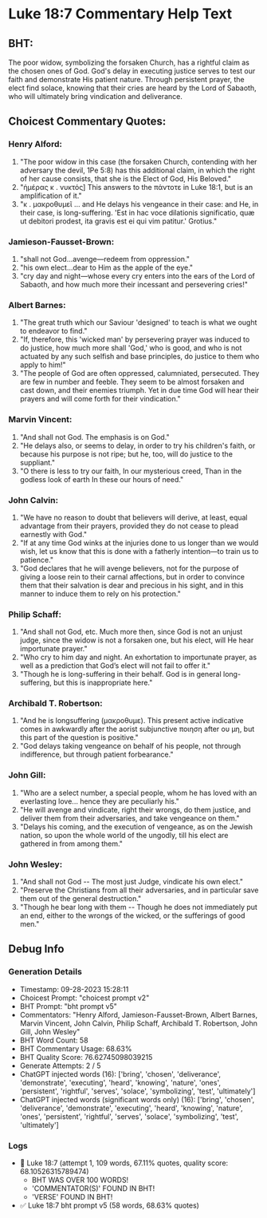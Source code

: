 # Luke 18:7 Commentary Help Text

## BHT:
The poor widow, symbolizing the forsaken Church, has a rightful claim as the chosen ones of God. God's delay in executing justice serves to test our faith and demonstrate His patient nature. Through persistent prayer, the elect find solace, knowing that their cries are heard by the Lord of Sabaoth, who will ultimately bring vindication and deliverance.

## Choicest Commentary Quotes:
### Henry Alford:
1. "The poor widow in this case (the forsaken Church, contending with her adversary the devil, 1Pe 5:8) has this additional claim, in which the right of her cause consists, that she is the Elect of God, His Beloved." 
2. "ἡμέρας κ . νυκτός] This answers to the πάντοτε in Luke 18:1, but is an amplification of it."
3. "κ . μακροθυμεῖ … and He delays his vengeance in their case: and He, in their case, is long-suffering. 'Est in hac voce dilationis significatio, quæ ut debitori prodest, ita gravis est ei qui vim patitur.' Grotius."

### Jamieson-Fausset-Brown:
1. "shall not God...avenge—redeem from oppression."
2. "his own elect...dear to Him as the apple of the eye."
3. "cry day and night—whose every cry enters into the ears of the Lord of Sabaoth, and how much more their incessant and persevering cries!"

### Albert Barnes:
1. "The great truth which our Saviour 'designed' to teach is what we ought to endeavor to find."
2. "If, therefore, this 'wicked man' by persevering prayer was induced to do justice, how much more shall 'God,' who is good, and who is not actuated by any such selfish and base principles, do justice to them who apply to him!"
3. "The people of God are often oppressed, calumniated, persecuted. They are few in number and feeble. They seem to be almost forsaken and cast down, and their enemies triumph. Yet in due time God will hear their prayers and will come forth for their vindication."

### Marvin Vincent:
1. "And shall not God. The emphasis is on God."
2. "He delays also, or seems to delay, in order to try his children's faith, or because his purpose is not ripe; but he, too, will do justice to the suppliant."
3. "O there is less to try our faith, In our mysterious creed, Than in the godless look of earth In these our hours of need."

### John Calvin:
1. "We have no reason to doubt that believers will derive, at least, equal advantage from their prayers, provided they do not cease to plead earnestly with God."
2. "If at any time God winks at the injuries done to us longer than we would wish, let us know that this is done with a fatherly intention—to train us to patience."
3. "God declares that he will avenge believers, not for the purpose of giving a loose rein to their carnal affections, but in order to convince them that their salvation is dear and precious in his sight, and in this manner to induce them to rely on his protection."

### Philip Schaff:
1. "And shall not God, etc. Much more then, since God is not an unjust judge, since the widow is not a forsaken one, but his elect, will He hear importunate prayer."
2. "Who cry to him day and night. An exhortation to importunate prayer, as well as a prediction that God’s elect will not fail to offer it."
3. "Though he is long-suffering in their behalf. God is in general long-suffering, but this is inappropriate here."

### Archibald T. Robertson:
1. "And he is longsuffering (μακροθυμε). This present active indicative comes in awkwardly after the aorist subjunctive ποιηση after ου μη, but this part of the question is positive."
2. "God delays taking vengeance on behalf of his people, not through indifference, but through patient forbearance."

### John Gill:
1. "Who are a select number, a special people, whom he has loved with an everlasting love... hence they are peculiarly his."
2. "He will avenge and vindicate, right their wrongs, do them justice, and deliver them from their adversaries, and take vengeance on them."
3. "Delays his coming, and the execution of vengeance, as on the Jewish nation, so upon the whole world of the ungodly, till his elect are gathered in from among them."

### John Wesley:
1. "And shall not God -- The most just Judge, vindicate his own elect."
2. "Preserve the Christians from all their adversaries, and in particular save them out of the general destruction."
3. "Though he bear long with them -- Though he does not immediately put an end, either to the wrongs of the wicked, or the sufferings of good men."


## Debug Info
### Generation Details
- Timestamp: 09-28-2023 15:28:11
- Choicest Prompt: "choicest prompt v2"
- BHT Prompt: "bht prompt v5"
- Commentators: "Henry Alford, Jamieson-Fausset-Brown, Albert Barnes, Marvin Vincent, John Calvin, Philip Schaff, Archibald T. Robertson, John Gill, John Wesley"
- BHT Word Count: 58
- BHT Commentary Usage: 68.63%
- BHT Quality Score: 76.62745098039215
- Generate Attempts: 2 / 5
- ChatGPT injected words (16):
	['bring', 'chosen', 'deliverance', 'demonstrate', 'executing', 'heard', 'knowing', 'nature', 'ones', 'persistent', 'rightful', 'serves', 'solace', 'symbolizing', 'test', 'ultimately']
- ChatGPT injected words (significant words only) (16):
	['bring', 'chosen', 'deliverance', 'demonstrate', 'executing', 'heard', 'knowing', 'nature', 'ones', 'persistent', 'rightful', 'serves', 'solace', 'symbolizing', 'test', 'ultimately']

### Logs
- 🔄 Luke 18:7 (attempt 1, 109 words, 67.11% quotes, quality score: 68.10526315789474) 
	- BHT WAS OVER 100 WORDS! 
	- 'COMMENTATOR(S)' FOUND IN BHT! 
	- 'VERSE' FOUND IN BHT!
- ✅ Luke 18:7 bht prompt v5 (58 words, 68.63% quotes)